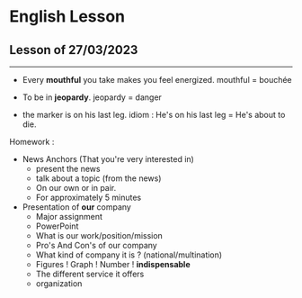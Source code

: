 # English Lesson

## Lesson of 27/03/2023
---

- Every **mouthful** you take makes you feel energized.
mouthful = bouchée

- To be in **jeopardy**.
jeopardy = danger

- the marker is on his last leg.
idiom : He's on his last leg = He's about to die.

Homework :
- News Anchors (That you're very interested in)
	- present the news
	- talk about a topic (from the news)
	- On our own or in pair.
	- For approximately 5 minutes
- Presentation of **our** company
	- Major assignment
	- PowerPoint
	- What is our work/position/mission
	- Pro's And Con's of our company
	- What kind of company it is ? (national/multination)
	- Figures ! Graph ! Number ! **indispensable**
	- The different service it offers
	- organization
